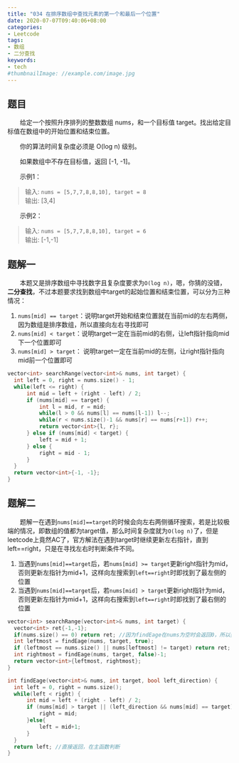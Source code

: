 ```yaml
---
title: "034 在排序数组中查找元素的第一个和最后一个位置"
date: 2020-07-07T09:40:06+08:00
categories:
- Leetcode
tags:
- 数组
- 二分查找
keywords:
- tech
#thumbnailImage: //example.com/image.jpg
---
```


<!--more-->
## 题目
　　给定一个按照升序排列的整数数组 nums，和一个目标值 target。找出给定目标值在数组中的开始位置和结束位置。

　　你的算法时间复杂度必须是 O(log n) 级别。

　　如果数组中不存在目标值，返回 [-1, -1]。

　　示例1：
> 输入: `nums = [5,7,7,8,8,10], target = 8`  
> 输出: [3,4]

　　示例2：
> 输入: `nums = [5,7,7,8,8,10], target = 6`  
> 输出: [-1,-1]

## 题解一
　　本题又是排序数组中寻找数字且复杂度要求为`O(log n)`，嗯，你猜的没错，**二分查找**，不过本题要求找到数组中target的起始位置和结束位置，可以分为三种情况：
1. `nums[mid] == target`：说明target开始和结束位置就在当前mid的左右两侧，因为数组是排序数组，所以直接向左右寻找即可
2. `nums[mid] < target`：说明target一定在当前mid的右侧，让left指针指向mid下一个位置即可
3. `nums[mid] > target`： 说明target一定在当前mid的左侧，让right指针指向mid前一个位置即可

```cpp
vector<int> searchRange(vector<int>& nums, int target) {
  int left = 0, right = nums.size() - 1;
  while(left <= right) {
      int mid = left + (right - left) / 2;
      if (nums[mid] == target) {
          int l = mid, r = mid;
          while(l > 0 && nums[l] == nums[l-1]) l--;
          while(r < nums.size()-1 && nums[r] == nums[r+1]) r++;
          return vector<int>{l, r};
      } else if (nums[mid] < target) {
          left = mid + 1;
      } else {
          right = mid - 1;
      }
  }
  return vector<int>{-1, -1};
}
```

## 题解二
　　题解一在遇到`nums[mid]==target`的时候会向左右两侧循环搜索，若是比较极端的情况，即数组的值都为target值，那么时间复杂度就为`O(log n)`了，但是leetcode上竟然AC了，官方解法在遇到target时继续更新左右指针，直到left==right，只是在寻找左右时判断条件不同。
1. 当遇到`nums[mid]==target`后，若`nums[mid] >= target`更新right指针为mid，否则更新左指针为mid+1，这样向左搜索到`left==right`时即找到了最左侧的位置
2. 当遇到`nums[mid]==target`后，若`nums[mid] > target`更新right指针为mid，否则更新左指针为mid+1，这样向右搜索到`left==right`时即找到了最右侧的位置

```cpp
vector<int> searchRange(vector<int>& nums, int target) {
  vector<int> ret{-1,-1};
  if(nums.size() == 0) return ret; //因为findEage在nums为空时会返回0，所以要加一个判断
  int leftmost = findEage(nums, target, true);
  if (leftmost == nums.size() || nums[leftmost] != target) return ret; //由于right初始化为nums.size，所以left可能等于right等于nums.size
  int rightmost = findEage(nums, target, false)-1;
  return vector<int>{leftmost, rightmost};
}

int findEage(vector<int>& nums, int target, bool left_direction) {
  int left = 0, right = nums.size();
  while(left < right) {
      int mid = left + (right - left) / 2;
      if (nums[mid] > target || (left_direction && nums[mid] == target)) {
          right = mid;
      }else{
          left = mid+1;
      }
  }
  return left; //直接返回，在主函数判断
}
```